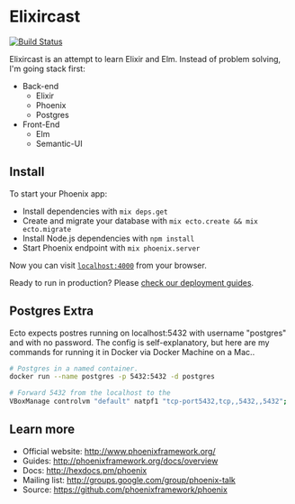 # Elixircast

[![Build Status](https://travis-ci.org/deanbrophy/fantastic-garbanzo.svg?branch=master)](https://travis-ci.org/deanbrophy/fantastic-garbanzo)

Elixircast is an attempt to learn Elixir and Elm. Instead of problem solving, I'm going stack first:

* Back-end
    - Elixir
    - Phoenix
    - Postgres
* Front-End
    - Elm
    - Semantic-UI


## Install

To start your Phoenix app:

  * Install dependencies with `mix deps.get`
  * Create and migrate your database with `mix ecto.create && mix ecto.migrate`
  * Install Node.js dependencies with `npm install`
  * Start Phoenix endpoint with `mix phoenix.server`

Now you can visit [`localhost:4000`](http://localhost:4000) from your browser.

Ready to run in production? Please [check our deployment guides](http://www.phoenixframework.org/docs/deployment).

## Postgres Extra
Ecto expects postres running on localhost:5432 with username "postgres" and with no password. The config is self-explanatory, but here are my commands for running it in Docker via Docker Machine on a Mac..  

``` bash
# Postgres in a named container.
docker run --name postgres -p 5432:5432 -d postgres

# Forward 5432 from the localhost to the 
VBoxManage controlvm "default" natpf1 "tcp-port5432,tcp,,5432,,5432";

```


## Learn more

  * Official website: http://www.phoenixframework.org/
  * Guides: http://phoenixframework.org/docs/overview
  * Docs: http://hexdocs.pm/phoenix
  * Mailing list: http://groups.google.com/group/phoenix-talk
  * Source: https://github.com/phoenixframework/phoenix
